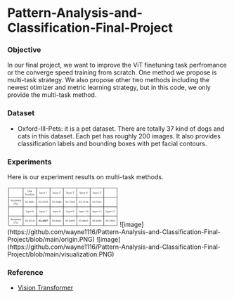 # Pattern-Analysis-and-Classification-Final-Project
### Objective
In our final project, we want to improve the ViT finetuning task perfromance or the converge speed training from scratch. One method we propose is multi-task strategy. We also propose other two methods including the newest otimizer and metric learning strategy, but in this code, we only provide the multi-task method.

### Dataset
- Oxford-III-Pets: it is a pet dataset. There are totally 37 kind of dogs and cats in this dataset. Each pet has roughly 200 images. It also provides classification labels and bounding boxes with pet facial contours. 

### Experiments
Here is our experiment results on multi-task methods.

<img src="https://github.com/wayne1116/Pattern-Analysis-and-Classification-Final-Project/blob/main/result.PNG" width=50% height=50%>
![image](https://github.com/wayne1116/Pattern-Analysis-and-Classification-Final-Project/blob/main/origin.PNG)
![image](https://github.com/wayne1116/Pattern-Analysis-and-Classification-Final-Project/blob/main/visualization.PNG)



### Reference
- [Vision Transformer](https://github.com/jeonsworld/ViT-pytorch)
